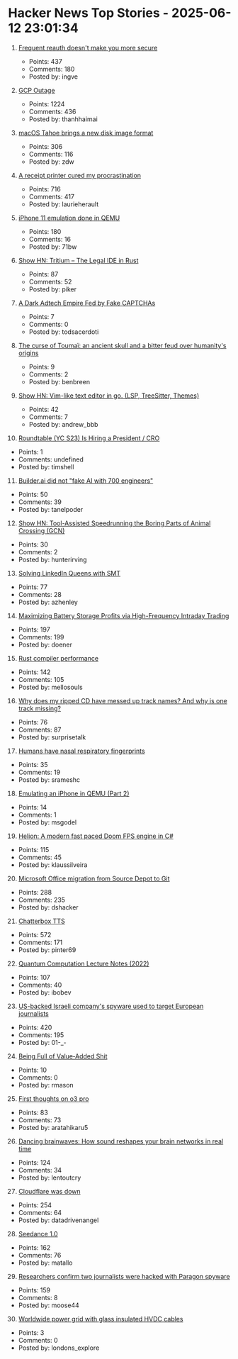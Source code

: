 # Hacker News Top Stories - 2025-06-12 23:01:34

1. [Frequent reauth doesn't make you more secure](https://tailscale.com/blog/frequent-reath-security)
   - Points: 437
   - Comments: 180
   - Posted by: ingve

2. [GCP Outage](https://status.cloud.google.com/)
   - Points: 1224
   - Comments: 436
   - Posted by: thanhhaimai

3. [macOS Tahoe brings a new disk image format](https://eclecticlight.co/2025/06/12/macos-tahoe-brings-a-new-disk-image-format/)
   - Points: 306
   - Comments: 116
   - Posted by: zdw

4. [A receipt printer cured my procrastination](https://www.laurieherault.com/articles/a-thermal-receipt-printer-cured-my-procrastination)
   - Points: 716
   - Comments: 417
   - Posted by: laurieherault

5. [iPhone 11 emulation done in QEMU](https://github.com/ChefKissInc/QEMUAppleSilicon)
   - Points: 180
   - Comments: 16
   - Posted by: 71bw

6. [Show HN: Tritium – The Legal IDE in Rust](https://tritium.legal/preview)
   - Points: 87
   - Comments: 52
   - Posted by: piker

7. [A Dark Adtech Empire Fed by Fake CAPTCHAs](https://krebsonsecurity.com/2025/06/inside-a-dark-adtech-empire-fed-by-fake-captchas/)
   - Points: 7
   - Comments: 0
   - Posted by: todsacerdoti

8. [The curse of Toumaï: an ancient skull and a bitter feud over humanity's origins](https://www.theguardian.com/science/2025/may/27/the-curse-of-toumai-ancient-skull-disputed-femur-feud-humanity-origins)
   - Points: 9
   - Comments: 2
   - Posted by: benbreen

9. [Show HN: Vim-like text editor in go. (LSP, TreeSitter, Themes)](https://github.com/firstrow/mcwig)
   - Points: 42
   - Comments: 7
   - Posted by: andrew_bbb

10. [Roundtable (YC S23) Is Hiring a President / CRO](https://www.ycombinator.com/companies/roundtable/jobs/wmPTI9F-president-cro-founding)
   - Points: 1
   - Comments: undefined
   - Posted by: timshell

11. [Builder.ai did not "fake AI with 700 engineers"](https://newsletter.pragmaticengineer.com/p/the-pulse-137)
   - Points: 50
   - Comments: 39
   - Posted by: tanelpoder

12. [Show HN: Tool-Assisted Speedrunning the Boring Parts of Animal Crossing (GCN)](https://github.com/hunterirving/pico-crossing)
   - Points: 30
   - Comments: 2
   - Posted by: hunterirving

13. [Solving LinkedIn Queens with SMT](https://buttondown.com/hillelwayne/archive/solving-linkedin-queens-with-smt/)
   - Points: 77
   - Comments: 28
   - Posted by: azhenley

14. [Maximizing Battery Storage Profits via High-Frequency Intraday Trading](https://arxiv.org/abs/2504.06932)
   - Points: 197
   - Comments: 199
   - Posted by: doener

15. [Rust compiler performance](https://kobzol.github.io/rust/rustc/2025/06/09/why-doesnt-rust-care-more-about-compiler-performance.html)
   - Points: 142
   - Comments: 105
   - Posted by: mellosouls

16. [Why does my ripped CD have messed up track names? And why is one track missing?](https://www.akpain.net/blog/inside-a-cd/)
   - Points: 76
   - Comments: 87
   - Posted by: surprisetalk

17. [Humans have nasal respiratory fingerprints](https://www.cell.com/current-biology/fulltext/S0960-9822(25)00583-4)
   - Points: 35
   - Comments: 19
   - Posted by: srameshc

18. [Emulating an iPhone in QEMU (Part 2)](https://eshard.com/posts/emulating-ios-14-with-qemu-part2)
   - Points: 14
   - Comments: 1
   - Posted by: msgodel

19. [Helion: A modern fast paced Doom FPS engine in C#](https://github.com/Helion-Engine/Helion)
   - Points: 115
   - Comments: 45
   - Posted by: klaussilveira

20. [Microsoft Office migration from Source Depot to Git](https://danielsada.tech/blog/carreer-part-7-how-office-moved-to-git-and-i-loved-devex/)
   - Points: 288
   - Comments: 235
   - Posted by: dshacker

21. [Chatterbox TTS](https://github.com/resemble-ai/chatterbox)
   - Points: 572
   - Comments: 171
   - Posted by: pinter69

22. [Quantum Computation Lecture Notes (2022)](https://math.mit.edu/~shor/435-LN/)
   - Points: 107
   - Comments: 40
   - Posted by: ibobev

23. [US-backed Israeli company's spyware used to target European journalists](https://apnews.com/article/spyware-italy-paragon-meloni-pegasus-f36dd32106f44398ee24001317ccf2bb)
   - Points: 420
   - Comments: 195
   - Posted by: 01-_-

24. [Being Full of Value‑Added Shit](https://feld.com/archives/2025/06/being-full-of-value%e2%80%91added-shit/)
   - Points: 10
   - Comments: 0
   - Posted by: rmason

25. [First thoughts on o3 pro](https://www.latent.space/p/o3-pro)
   - Points: 83
   - Comments: 73
   - Posted by: aratahikaru5

26. [Dancing brainwaves: How sound reshapes your brain networks in real time](https://www.sciencedaily.com/releases/2025/06/250602155001.htm)
   - Points: 124
   - Comments: 34
   - Posted by: lentoutcry

27. [Cloudflare was down](https://www.cloudflarestatus.com/incidents/25r9t0vz99rp)
   - Points: 254
   - Comments: 64
   - Posted by: datadrivenangel

28. [Seedance 1.0](https://seed.bytedance.com/en/seedance)
   - Points: 162
   - Comments: 76
   - Posted by: matallo

29. [Researchers confirm two journalists were hacked with Paragon spyware](https://techcrunch.com/2025/06/12/researchers-confirm-two-journalists-were-hacked-with-paragon-spyware/)
   - Points: 159
   - Comments: 8
   - Posted by: moose44

30. [Worldwide power grid with glass insulated HVDC cables](https://omattos.com/2025/06/12/glass-hvdc-cables.html)
   - Points: 3
   - Comments: 0
   - Posted by: londons_explore

